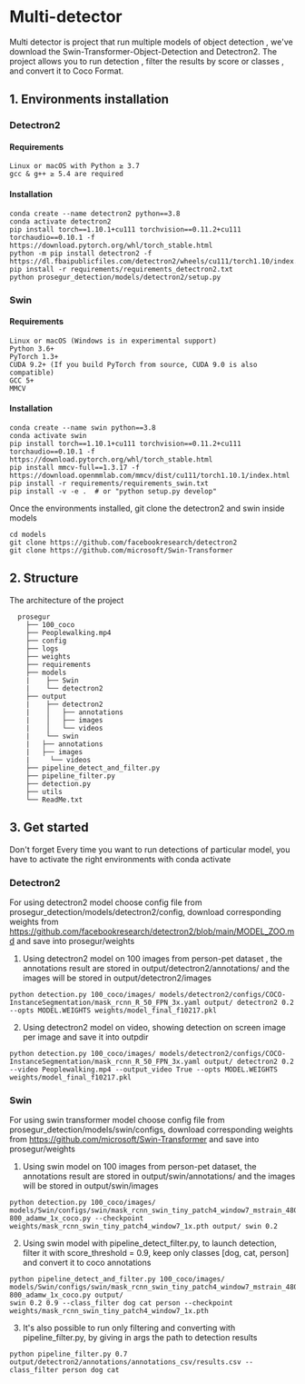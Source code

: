# Multi-detector

Multi detector is project that run multiple models of object detection , we've download the Swin-Transformer-Object-Detection and Detectron2.
The project allows you to run detection , filter the results by score or classes , and convert it to Coco Format.


## 1. Environments installation


### Detectron2

#### Requirements
	Linux or macOS with Python ≥ 3.7
	gcc & g++ ≥ 5.4 are required

#### Installation

```
conda create --name detectron2 python==3.8
conda activate detectron2
pip install torch==1.10.1+cu111 torchvision==0.11.2+cu111 torchaudio==0.10.1 -f https://download.pytorch.org/whl/torch_stable.html
python -m pip install detectron2 -f https://dl.fbaipublicfiles.com/detectron2/wheels/cu111/torch1.10/index.html
pip install -r requirements/requirements_detectron2.txt
python prosegur_detection/models/detectron2/setup.py
```		
### Swin

#### Requirements
	Linux or macOS (Windows is in experimental support)
	Python 3.6+
	PyTorch 1.3+
	CUDA 9.2+ (If you build PyTorch from source, CUDA 9.0 is also compatible)
	GCC 5+
	MMCV

#### Installation
```
conda create --name swin python==3.8
conda activate swin
pip install torch==1.10.1+cu111 torchvision==0.11.2+cu111 torchaudio==0.10.1 -f https://download.pytorch.org/whl/torch_stable.html
pip install mmcv-full==1.3.17 -f https://download.openmmlab.com/mmcv/dist/cu111/torch1.10.1/index.html
pip install -r requirements/requirements_swin.txt
pip install -v -e .  # or "python setup.py develop"
```		
 Once the environments installed, git clone the detectron2 and swin inside models
```
cd models
git clone https://github.com/facebookresearch/detectron2
git clone https://github.com/microsoft/Swin-Transformer
```

## 2. Structure

The architecture of the project
```
  prosegur
	├── 100_coco
	├── Peoplewalking.mp4
	├── config
	├── logs
	├── weights
	├── requirements
	├── models
	|    ├── Swin
	|    └── detectron2
	├── output
	|    ├── detectron2
	|    │   ├── annotations
	|    │   ├── images
	|    │   └── videos
	|    └── swin
	|	├── annotations
	|	├── images
	|	  └── videos
	├── pipeline_detect_and_filter.py
	├── pipeline_filter.py
	├── detection.py
	├── utils
	└── ReadMe.txt
```		

## 3. Get started

Don't forget Every time you want to run detections of particular model, you have to activate the right environments with conda activate

### Detectron2

For using detectron2 model choose config file from prosegur_detection/models/detectron2/config, download corresponding weights from https://github.com/facebookresearch/detectron2/blob/main/MODEL_ZOO.md and save into prosegur/weights

1. Using detectron2 model on 100 images from person-pet dataset , the annotations result are stored in output/detectron2/annotations/ and the images will be stored in output/detectron2/images

```
python detection.py 100_coco/images/ models/detectron2/configs/COCO-InstanceSegmentation/mask_rcnn_R_50_FPN_3x.yaml output/ detectron2 0.2 --opts MODEL.WEIGHTS weights/model_final_f10217.pkl
```		

2. Using detectron2 model on video, showing detection on screen image per image and save it into outpdir 	

```
python detection.py 100_coco/images/ models/detectron2/configs/COCO-InstanceSegmentation/mask_rcnn_R_50_FPN_3x.yaml output/ detectron2 0.2 --video Peoplewalking.mp4 --output_video True --opts MODEL.WEIGHTS weights/model_final_f10217.pkl
```		

### Swin

For using swin transformer model choose config file from prosegur_detection/models/swin/configs, download corresponding weights from https://github.com/microsoft/Swin-Transformer and save into prosegur/weights

1. Using swin model on 100 images from person-pet dataset, the annotations result are stored in output/swin/annotations/ and the images will be stored in output/swin/images

```
python detection.py 100_coco/images/ models/Swin/configs/swin/mask_rcnn_swin_tiny_patch4_window7_mstrain_480-800_adamw_1x_coco.py --checkpoint weights/mask_rcnn_swin_tiny_patch4_window7_1x.pth output/ swin 0.2
```		

2. Using swin model with pipeline_detect_filter.py, to launch detection, filter it with score_threshold = 0.9, keep only classes [dog, cat, person] and convert it to coco annotations   

```
python pipeline_detect_and_filter.py 100_coco/images/ models/Swin/configs/swin/mask_rcnn_swin_tiny_patch4_window7_mstrain_480-800_adamw_1x_coco.py output/
swin 0.2 0.9 --class_filter dog cat person --checkpoint weights/mask_rcnn_swin_tiny_patch4_window7_1x.pth
```

3. It's also possible to run only filtering and converting with pipeline_filter.py, by giving in args the path to detection results

```
python pipeline_filter.py 0.7 output/detectron2/annotations/annotations_csv/results.csv --class_filter person dog cat
```
